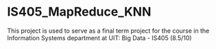 # IS405_MapReduce_KNN
This project is used to serve as a final term project for the course in the Information Systems department at UIT: Big Data - IS405 (8.5/10)
